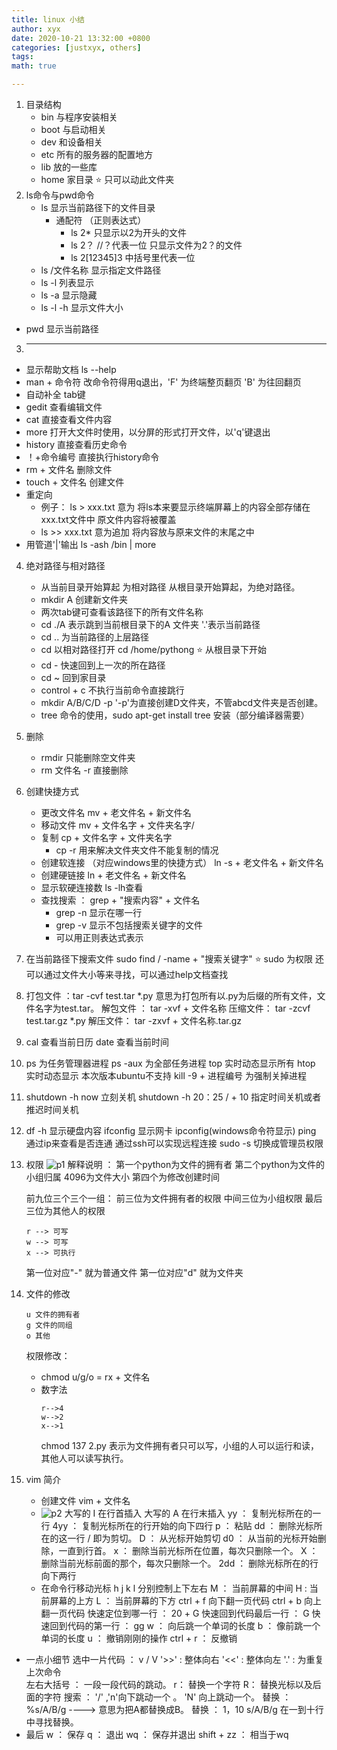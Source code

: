 ```yaml
---
title: linux 小结
author: xyx
date: 2020-10-21 13:32:00 +0800
categories: [justxyx, others]
tags: 
math: true

---
```

1. 目录结构
   + bin 与程序安装相关
   + boot 与启动相关
   + dev  和设备相关
   + etc 所有的服务器的配置地方
   + lib 放的一些库
   + home 家目录 ⭐ 只可以动此文件夹
1. ls命令与pwd命令
      + ls 显示当前路径下的文件目录
         + 通配符  （正则表达式）
            + ls 2* 只显示以2为开头的文件
            + ls 2？ //？代表一位 只显示文件为2？的文件
            + ls 2[12345]3  中括号里代表一位
      + ls /文件名称 显示指定文件路径
      + ls -l 列表显示
      + ls -a 显示隐藏
      + ls -l -h 显示文件大小
+ pwd 显示当前路径
3.  ----
   + 显示帮助文档  ls --help 
   +  man + 命令符 改命令符得用q退出，'F' 为终端整页翻页 'B' 为往回翻页
   +  自动补全 tab键
   +  gedit 查看编辑文件
   +  cat 直接查看文件内容
   +  more 打开大文件时使用，以分屏的形式打开文件，以'q'键退出
   +  history 直接查看历史命令
   +   ！+命令编号 直接执行history命令
   +   rm + 文件名  删除文件
   +   touch + 文件名 创建文件
   +   重定向
         + 例子： ls > xxx.txt 意为 将ls本来要显示终端屏幕上的内容全部存储在xxx.txt文件中  原文件内容将被覆盖
         + ls >> xxx.txt 意为追加 将内容放与原来文件的末尾之中
   + 用管道'|'输出 ls -ash /bin | more
4. 绝对路径与相对路径
   + 从当前目录开始算起 为相对路径 从根目录开始算起，为绝对路径。
   + mkdir A 创建新文件夹
   + 两次tab键可查看该路径下的所有文件名称  
   + cd ./A  表示跳到当前根目录下的A 文件夹  '.'表示当前路径
   + cd .. 为当前路径的上层路径
   + cd 以相对路径打开 cd /home/pythong ⭐ 从根目录下开始
   + cd -  快速回到上一次的所在路径
   + cd ~  回到家目录
   + control + c 不执行当前命令直接跳行
   + mkdir A/B/C/D -p  '-p'为直接创建D文件夹，不管abcd文件夹是否创建。
   + tree 命令的使用，sudo apt-get install tree 安装（部分编译器需要）
5. 删除
   + rmdir 只能删除空文件夹
   + rm 文件名 -r  直接删除
6. 创建快捷方式
   + 更改文件名 mv + 老文件名 + 新文件名
   + 移动文件 mv + 文件名字 + 文件夹名字/
   + 复制 cp + 文件名字 + 文件夹名字
      + cp -r 用来解决文件夹文件不能复制的情况
   + 创建软连接 （对应windows里的快捷方式） ln -s  + 老文件名 + 新文件名 
   + 创建硬链接 ln + 老文件名 + 新文件名  
   + 显示软硬连接数 ls -lh查看
   + 查找搜索 ： grep + "搜索内容" + 文件名 
      + grep -n 显示在哪一行
      + grep -v 显示不包括搜索关键字的文件
      + 可以用正则表达式表示
7. 在当前路径下搜索文件 sudo find / -name + "搜索关键字"   ⭐ sudo 为权限
   还可以通过文件大小等来寻找，可以通过help文档查找
8. 打包文件 ：tar -cvf test.tar *.py 意思为打包所有以.py为后缀的所有文件，文件名字为test.tar。
   解包文件 ： tar -xvf + 文件名称
   压缩文件： tar -zcvf test.tar.gz *.py
   解压文件： tar -zxvf + 文件名称.tar.gz
9. cal 查看当前日历
   date 查看当前时间
10. ps 为任务管理器进程
    ps -aux 为全部任务进程
    top 实时动态显示所有
    htop 实时动态显示 本次版本ubuntu不支持
    kill -9 + 进程编号  为强制关掉进程
11. shutdown -h now 立刻关机
    shutdown -h 20：25 / + 10 指定时间关机或者推迟时间关机
12. df -h 显示硬盘内容
    ifconfig 显示网卡 ipconfig(windows命令符显示)
    ping 通过ip来查看是否连通
    通过ssh可以实现远程连接
    sudo -s 切换成管理员权限
13. 权限
    ![p1](./assets/p1.png)
    解释说明 ：
    第一个python为文件的拥有者
    第二个python为文件的小组归属
    4096为文件大小
    第四个为修改创建时间
    >>>>>>>>>>>>
    前九位三个三个一组：
    前三位为文件拥有者的权限
    中间三位为小组权限
    最后三位为其他人的权限
    ```
    r --> 可写
    w --> 可写
    x --> 可执行
    ```
    >>>>>>>>>
    第一位对应"-" 就为普通文件
    第一位对应"d" 就为文件夹
14. 文件的修改
    ```
    u 文件的拥有者
    g 文件的同组
    o 其他
    ```
    权限修改：
    + chmod u/g/o = rx + 文件名
    + 数字法
      ```
      r-->4
      w-->2
      x-->1
      ```
      chmod 137 2.py 表示为文件拥有者只可以写，小组的人可以运行和读，其他人可以读写执行。

15. vim 简介
    + 创建文件 vim + 文件名
    + ![p2](./assets/p2.jpg)
    大写的 I 在行首插入 
    大写的 A 在行末插入
    yy ： 复制光标所在的一行
    4yy ： 复制光标所在的行开始的向下四行
    p ： 粘贴
    dd  ： 删除光标所在的这一行 / 即为剪切。
    D ： 从光标开始剪切
    d0 ： 从当前的光标开始删除，一直到行首。
    x ： 删除当前光标所在位置，每次只删除一个。
    X ：删除当前光标前面的那个，每次只删除一个。
    2dd ： 删除光标所在的行向下两行 
    + 在命令行移动光标
      h j k l 分别控制上下左右
      M ： 当前屏幕的中间
      H :  当前屏幕的上方
      L ： 当前屏幕的下方
      ctrl + f 向下翻一页代码
      ctrl + b 向上翻一页代码
      快速定位到哪一行 ： 20 + G
      快速回到代码最后一行 ： G
      快速回到代码的第一行 ： gg
      w ： 向后跳一个单词的长度
      b ： 像前跳一个单词的长度
      u ： 撤销刚刚的操作
      ctrl + r ： 反撤销
   + 一点小细节
      选中一片代码 ： 
      v  / V 
      '>>' : 整体向右
      '<<' : 整体向左
      '.'  : 为重复上次命令  
      左右大括号 ： 一段一段代码的跳动。
      r： 替换一个字符
      R： 替换光标以及后面的字符
      搜索 ： '/' ,'n'向下跳动一个 。 'N' 向上跳动一个。
      替换 ： %s/A/B/g  ----> 意思为把A都替换成B。
      替换 ： 1，10 s/A/B/g   在一到十行中寻找替换。
   + 最后
      w ： 保存
      q ： 退出
      wq ： 保存并退出
      shift + zz ： 相当于wq



